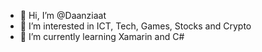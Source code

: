 - 👋 Hi, I’m @Daanziaat
- 👀 I’m interested in ICT, Tech, Games, Stocks and Crypto
- 🌱 I’m currently learning Xamarin and C#
